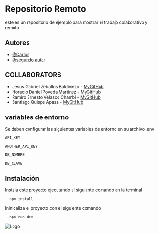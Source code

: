 
# Repositorio Remoto

este es un repositorio de ejemplo para mostrar el trabajo colaborativo y remoto


## Autores

- [@Carlos](https://www.github.com/octokatherine)
- [@segundo autor](https://www.github.com/octokatherine)

## COLLABORATORS
* Jesus Gabriel Zeballos Baldiviezo - [MyGitHub](https://github.com/llJandGll)
* Horacio Daniel Poveda Martinez - [MyGitHub](https://github.com/vavretox)
* Ramiro Ernesto Velasco Chambi - [MyGitHub](https://github.com/ramivel)
* Santiago Quispe Apaza - [MyGitHub](https://github.com/lngSanty)

## variables de entorno

Se deben configurar las siguientes variables de entorno en su archivo .env

`API_KEY`

`ANOTHER_API_KEY`

`DB_NOMBRE`

`DB_CLAVE`


## Instalación

Instala este proyecto ejecutando el siguiente comando en la terminal

```bash
  npm install
```

Ininicaliza el proyecto con el siguiente comando


```bash
  npm run dev
```
![Logo](https://dev-to-uploads.s3.amazonaws.com/uploads/articles/th5xamgrr6se0x5ro4g6.png)

